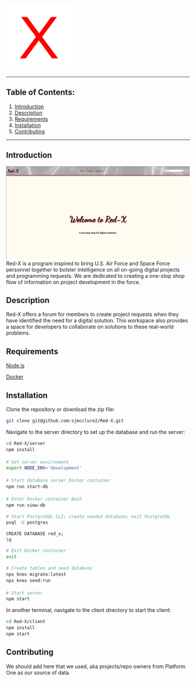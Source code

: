 ![Red-X](/client/public/apple-touch-icon.png)

---

## **Table of Contents:**
1. [Introduction](#introduction)
2. [Description](#description)
3. [Requirements](#requirements)
4. [Installation](#installation)
5. [Contributing](#contributing)
---
## Introduction
![Homepage](/client/public/Homepage.png)
Red-X is a program inspired to bring U.S. Air Force and Space Force personnel together to bolster intelligence on all on-going digital projects and programming requests. We are dedicated to creating a one-stop shop flow of information on project development in the force. 

## Description
Red-X offers a forum for members to create project requests when they have identified the need for a digital solution. This workspace also provides a space for developers to collaborate on solutions to these real-world problems. 

## Requirements

[Node.js](https://nodejs.org/en/)

[Docker](https://www.docker.com/get-started/)

## Installation
Clone the repository or download the zip file:

``` sh
git clone git@github.com:sjmcclure2/Red-X.git
```

Navigate to the server directory to set up the database and run the server:

``` sh
cd Red-X/server
npm install

# Set server environment
export NODE_ENV='development'

# Start database server Docker container
npm run start-db

# Enter Docker container Bash
npm run view-db
```

``` bash
# Start PostgreSQL CLI; create needed database; exit PostgreSQL
psql -U postgres
```

``` postgresql
CREATE DATABASE red_x;
\q
```

``` bash
# Exit Docker container
exit
```

``` sh
# Create tables and seed database
npx knex migrate:latest
npx knex seed:run

# Start server
npm start
```

In another terminal, navigate to the client directory to start the client:

``` sh
cd Red-X/client
npm install
npm start
```

## Contributing
We should add here that we used, aka projects/repo owners from Platform One as our source of data. 